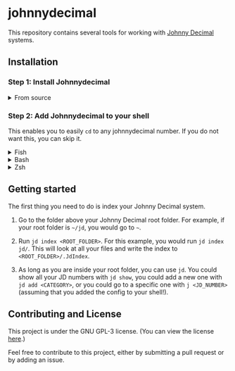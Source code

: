 # johnnydecimal

This repository contains several tools for working with [Johnny Decimal](https://johnnydecimal.com) 
systems.

## Installation

### Step 1: Install Johnnydecimal

<details>
<summary>From source</summary>

1. Install rust. Go to the [rust installation page](https://www.rust-lang.org/tools/install)
and follow the instructions.

2. Clone the repository.

``` sh
git clone https://github.com/Tallented-code-bot/johnnydecimal
cd johnnydecimal
```

3. Compile the project.

``` sh
cargo build --release
```

4. Move the binary to somewhere on your `path`. For example, you might move
it to `~/.local/bin/` if you are on Linux.  **Important: the binary is called `jd`, not `johnnydecimal`.**

``` sh
mv ./target/release/jd ~/.local/bin/
```
</details>


### Step 2: Add Johnnydecimal to your shell
This enables you to easily `cd` to any johnnydecimal number.
If you do not want this, you can skip it.

<details>
<summary>Fish</summary>

Add this to your configuration, usually found at `~/.config/fish/config.fish`.

``` fish
jd init fish | source
```
</details>
<details>
<summary>Bash</summary>
Add this to your configuration, usually found at `~/.bashrc`.

``` sh
eval "$(jd init bash)"
```
</details>

<details>
<summary>Zsh</summary>
Add this to your configuration, usually found at `~/.zshrc`.

``` sh
eval "$(jd init zsh)"
```
</details>

## Getting started

The first thing you need to do is index your Johnny Decimal system.

1. Go to the folder above your Johnny Decimal root folder. For example, if your root folder is `~/jd`,
you would go to `~`. 

2. Run `jd index <ROOT_FOLDER>`. For this example, you would run `jd index jd/`. This will look at all
your files and write the index to `<ROOT_FOLDER>/.JdIndex`.

3. As long as you are inside your root folder, you can use `jd`. You could show all your JD numbers with
`jd show`, you could add a new one with `jd add <CATEGORY>`, or you could go to a specific one with
`j <JD_NUMBER>`(assuming that you added the config to your shell!).


## Contributing and License
This project is under the GNU GPL-3 license.  (You can view the license [here](LICENSE).)

Feel free to contribute to this project, either by submitting a pull request
or by adding an issue.


